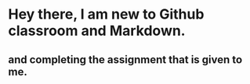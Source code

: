 # Hey there, I am new to Github classroom and Markdown.
## and completing the assignment that is given to me.

